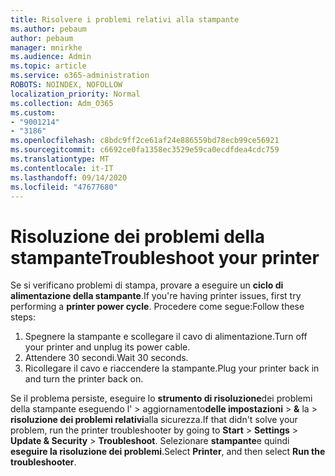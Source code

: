 ```yaml
---
title: Risolvere i problemi relativi alla stampante
ms.author: pebaum
author: pebaum
manager: mnirkhe
ms.audience: Admin
ms.topic: article
ms.service: o365-administration
ROBOTS: NOINDEX, NOFOLLOW
localization_priority: Normal
ms.collection: Adm_O365
ms.custom:
- "9001214"
- "3186"
ms.openlocfilehash: c8bdc9ff2ce61af24e886559bd78ecb99ce56921
ms.sourcegitcommit: c6692ce0fa1358ec3529e59ca0ecdfdea4cdc759
ms.translationtype: MT
ms.contentlocale: it-IT
ms.lasthandoff: 09/14/2020
ms.locfileid: "47677680"
---
```

# <a name="troubleshoot-your-printer"></a><span data-ttu-id="934bc-102">Risoluzione dei problemi della stampante</span><span class="sxs-lookup"><span data-stu-id="934bc-102">Troubleshoot your printer</span></span>

<span data-ttu-id="934bc-103">Se si verificano problemi di stampa, provare a eseguire un **ciclo di alimentazione della stampante**.</span><span class="sxs-lookup"><span data-stu-id="934bc-103">If you're having printer issues, first try performing a **printer power cycle**.</span></span> <span data-ttu-id="934bc-104">Procedere come segue:</span><span class="sxs-lookup"><span data-stu-id="934bc-104">Follow these steps:</span></span>

1. <span data-ttu-id="934bc-105">Spegnere la stampante e scollegare il cavo di alimentazione.</span><span class="sxs-lookup"><span data-stu-id="934bc-105">Turn off your printer and unplug its power cable.</span></span>
2. <span data-ttu-id="934bc-106">Attendere 30 secondi.</span><span class="sxs-lookup"><span data-stu-id="934bc-106">Wait 30 seconds.</span></span>
3. <span data-ttu-id="934bc-107">Ricollegare il cavo e riaccendere la stampante.</span><span class="sxs-lookup"><span data-stu-id="934bc-107">Plug your printer back in and turn the printer back on.</span></span>

<span data-ttu-id="934bc-108">Se il problema persiste, eseguire lo **strumento di risoluzione**dei problemi della stampante eseguendo l'  >  aggiornamento**delle impostazioni**  >  **&** la  >  **risoluzione dei problemi relativi**alla sicurezza.</span><span class="sxs-lookup"><span data-stu-id="934bc-108">If that didn't solve your problem, run the printer troubleshooter by going to **Start** > **Settings** > **Update & Security** > **Troubleshoot**.</span></span> <span data-ttu-id="934bc-109">Selezionare **stampante**e quindi **eseguire la risoluzione dei problemi**.</span><span class="sxs-lookup"><span data-stu-id="934bc-109">Select **Printer**, and then select **Run the troubleshooter**.</span></span>